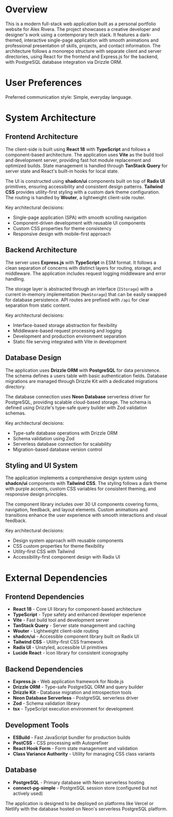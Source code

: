 # Overview

This is a modern full-stack web application built as a personal portfolio website for Alex Rivera. The project showcases a creative developer and designer's work using a contemporary tech stack. It features a dark-themed, interactive single-page application with smooth animations and professional presentation of skills, projects, and contact information. The architecture follows a monorepo structure with separate client and server directories, using React for the frontend and Express.js for the backend, with PostgreSQL database integration via Drizzle ORM.

# User Preferences

Preferred communication style: Simple, everyday language.

# System Architecture

## Frontend Architecture
The client-side is built using **React 18** with **TypeScript** and follows a component-based architecture. The application uses **Vite** as the build tool and development server, providing fast hot module replacement and optimized builds. State management is handled through **TanStack Query** for server state and React's built-in hooks for local state.

The UI is constructed using **shadcn/ui** components built on top of **Radix UI** primitives, ensuring accessibility and consistent design patterns. **Tailwind CSS** provides utility-first styling with a custom dark theme configuration. The routing is handled by **Wouter**, a lightweight client-side router.

Key architectural decisions:
- Single-page application (SPA) with smooth scrolling navigation
- Component-driven development with reusable UI components
- Custom CSS properties for theme consistency
- Responsive design with mobile-first approach

## Backend Architecture
The server uses **Express.js** with **TypeScript** in ESM format. It follows a clean separation of concerns with distinct layers for routing, storage, and middleware. The application includes request logging middleware and error handling.

The storage layer is abstracted through an interface (`IStorage`) with a current in-memory implementation (`MemStorage`) that can be easily swapped for database persistence. API routes are prefixed with `/api` for clear separation from static content.

Key architectural decisions:
- Interface-based storage abstraction for flexibility
- Middleware-based request processing and logging
- Development and production environment separation
- Static file serving integrated with Vite in development

## Database Design
The application uses **Drizzle ORM** with **PostgreSQL** for data persistence. The schema defines a users table with basic authentication fields. Database migrations are managed through Drizzle Kit with a dedicated migrations directory.

The database connection uses **Neon Database** serverless driver for PostgreSQL, providing scalable cloud-based storage. The schema is defined using Drizzle's type-safe query builder with Zod validation schemas.

Key architectural decisions:
- Type-safe database operations with Drizzle ORM
- Schema validation using Zod
- Serverless database connection for scalability
- Migration-based database version control

## Styling and UI System
The application implements a comprehensive design system using **shadcn/ui** components with **Tailwind CSS**. The styling follows a dark theme with purple accents, custom CSS variables for consistent theming, and responsive design principles.

The component library includes over 30 UI components covering forms, navigation, feedback, and layout elements. Custom animations and transitions enhance the user experience with smooth interactions and visual feedback.

Key architectural decisions:
- Design system approach with reusable components
- CSS custom properties for theme flexibility
- Utility-first CSS with Tailwind
- Accessibility-first component design with Radix UI

# External Dependencies

## Frontend Dependencies
- **React 18** - Core UI library for component-based architecture
- **TypeScript** - Type safety and enhanced developer experience  
- **Vite** - Fast build tool and development server
- **TanStack Query** - Server state management and caching
- **Wouter** - Lightweight client-side routing
- **shadcn/ui** - Accessible component library built on Radix UI
- **Tailwind CSS** - Utility-first CSS framework
- **Radix UI** - Unstyled, accessible UI primitives
- **Lucide React** - Icon library for consistent iconography

## Backend Dependencies
- **Express.js** - Web application framework for Node.js
- **Drizzle ORM** - Type-safe PostgreSQL ORM and query builder
- **Drizzle Kit** - Database migration and introspection tools
- **Neon Database Serverless** - PostgreSQL serverless driver
- **Zod** - Schema validation library
- **tsx** - TypeScript execution environment for development

## Development Tools
- **ESBuild** - Fast JavaScript bundler for production builds
- **PostCSS** - CSS processing with Autoprefixer
- **React Hook Form** - Form state management and validation
- **Class Variance Authority** - Utility for managing CSS class variants

## Database
- **PostgreSQL** - Primary database with Neon serverless hosting
- **connect-pg-simple** - PostgreSQL session store (configured but not actively used)

The application is designed to be deployed on platforms like Vercel or Netlify with the database hosted on Neon's serverless PostgreSQL platform.